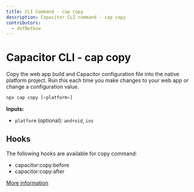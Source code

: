 ```yaml
---
title: CLI Command - cap copy
description: Capacitor CLI command - cap copy
contributors:
  - dotNetkow
---
```


# Capacitor CLI - cap copy

Copy the web app build and Capacitor configuration file into the native platform project. Run this each time you make changes to your web app or change a configuration value.

```bash
npx cap copy [<platform>]
```

<strong>Inputs:</strong>

- `platform` (optional): `android`, `ios`

## Hooks

The following hooks are available for copy command:

- capacitor:copy:before
- capacitor:copy:after

[More information](hooks)
